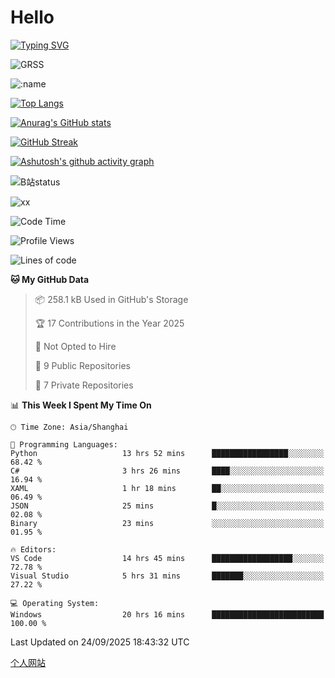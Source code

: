 # Hello


[![Typing SVG](https://readme-typing-svg.demolab.com?font=Fira+Code&pause=1000&color=F78FDE&width=435&lines=Ciallo%ef%bd%9e(%e2%88%a0%e3%83%bb%cf%89%3c+)%e2%8c%92%e2%98%85)](https://git.io/typing-svg)

![GRSS](https://github-readme-steam-card.vercel.app/status/?steamid=76561198221796636&show_in_game_bg=true&show_recent_game_bg=true&animated_avatar=true)

![:name](https://count.getloli.com/get/@hk416?theme=rule34)

[![Top Langs](https://github-readme-stats.vercel.app/api/top-langs/?username=qq583044063qq&locale=cn&hide=javascript,html)](https://github.com/anuraghazra/github-readme-stats)

[![Anurag's GitHub stats](https://github-readme-stats.vercel.app/api?username=qq583044063qq&count_private=true&show_icons=true&locale=cn)](https://github.com/anuraghazra/github-readme-stats)

[![GitHub Streak](https://streak-stats.demolab.com/?user=qq583044063qq&locale=zh_Hans)](https://git.io/streak-stats)

[![Ashutosh's github activity graph](https://github-readme-activity-graph.vercel.app/graph?username=qq583044063qq)](https://github.com/ashutosh00710/github-readme-activity-graph)

![B站status](https://stats.justsong.cn/api/bilibili/?id=3931848&lang=zh-CN)

![xx](xx.gif)

<!--START_SECTION:waka-->
![Code Time](http://img.shields.io/badge/Code%20Time-2%2C002%20hrs%2034%20mins-blue)

![Profile Views](http://img.shields.io/badge/Profile%20Views-4-blue)

![Lines of code](https://img.shields.io/badge/From%20Hello%20World%20I%27ve%20Written-995.0%20thousand%20lines%20of%20code-blue)

**🐱 My GitHub Data** 

> 📦 258.1 kB Used in GitHub's Storage 
 > 
> 🏆 17 Contributions in the Year 2025
 > 
> 🚫 Not Opted to Hire
 > 
> 📜 9 Public Repositories 
 > 
> 🔑 7 Private Repositories 
 > 
📊 **This Week I Spent My Time On** 

```text
🕑︎ Time Zone: Asia/Shanghai

💬 Programming Languages: 
Python                   13 hrs 52 mins      █████████████████░░░░░░░░   68.42 % 
C#                       3 hrs 26 mins       ████░░░░░░░░░░░░░░░░░░░░░   16.94 % 
XAML                     1 hr 18 mins        ██░░░░░░░░░░░░░░░░░░░░░░░   06.49 % 
JSON                     25 mins             █░░░░░░░░░░░░░░░░░░░░░░░░   02.08 % 
Binary                   23 mins             ░░░░░░░░░░░░░░░░░░░░░░░░░   01.95 % 

🔥 Editors: 
VS Code                  14 hrs 45 mins      ██████████████████░░░░░░░   72.78 % 
Visual Studio            5 hrs 31 mins       ███████░░░░░░░░░░░░░░░░░░   27.22 % 

💻 Operating System: 
Windows                  20 hrs 16 mins      █████████████████████████   100.00 % 
```


 Last Updated on 24/09/2025 18:43:32 UTC
<!--END_SECTION:waka-->

[个人网站](https://blog.ayatsukinora.org.cn)
